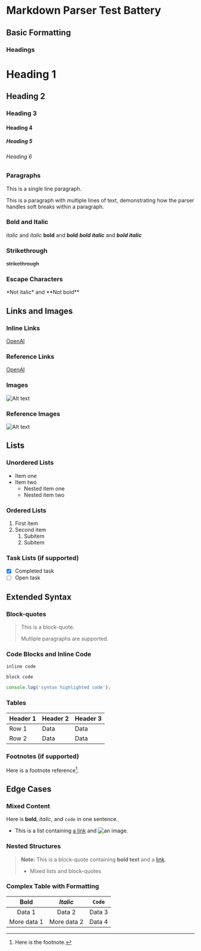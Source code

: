 # Markdown Parser Test Battery

## Basic Formatting
### Headings
# Heading 1
## Heading 2
### Heading 3
#### Heading 4
##### Heading 5
###### Heading 6

### Paragraphs
This is a single line paragraph.

This is a paragraph with multiple lines of text,
demonstrating how the parser handles soft breaks within a paragraph.

### Bold and Italic
*italic* and _italic_
**bold** and __bold__
***bold italic*** and ___bold italic___

### Strikethrough
~~strikethrough~~

### Escape Characters
\*Not italic\* and \*\*Not bold\*\*

## Links and Images
### Inline Links
[OpenAI](https://www.openai.com "OpenAI Homepage")

### Reference Links
[OpenAI][open-ai]

[open-ai]: https://www.openai.com "OpenAI Homepage"

### Images
![Alt text](https://example.com/image.png "Image Title")

### Reference Images
![Alt text][image]

[image]: https://example.com/image.png "Image Title"

## Lists
### Unordered Lists
- Item one
- Item two
  - Nested item one
  - Nested item two

### Ordered Lists
1. First item
2. Second item
   1. Subitem
   2. Subitem

### Task Lists (if supported)
- [x] Completed task
- [ ] Open task

## Extended Syntax
### Block-quotes
> This is a block-quote.
>
> Multiple paragraphs are supported.

### Code Blocks and Inline Code
`inline code`

```
block code
```

```javascript
console.log('syntax highlighted code');
```

### Tables
| Header 1 | Header 2 | Header 3 |
| -------- | -------- | -------- |
| Row 1    | Data     | Data     |
| Row 2    | Data     | Data     |

### Footnotes (if supported)
Here is a footnote reference[^1].

[^1]: Here is the footnote.

## Edge Cases
### Mixed Content
Here is **bold**, *italic*, and `code` in one sentence.

- This is a list containing [a link](https://example.com) and ![an image](https://example.com/image.png).

### Nested Structures
> **Note:** This is a block-quote containing **bold text** and a [link](https://example.com).
>
> - Mixed lists and block-quotes

### Complex Table with Formatting
| **Bold**    | *Italic*   | `Code` |
| :---------: | :--------: | :----: |
| Data 1      | Data 2     | Data 3 |
| More data 1 | More data 2| Data 4 |
